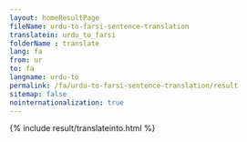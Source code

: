 ```yaml
---
layout: homeResultPage
fileName: urdu-to-farsi-sentence-translation
translatein: urdu_to_farsi
folderName : translate
lang: fa
from: ur
to: fa
langname: urdu-to
permalink: /fa/urdu-to-farsi-sentence-translation/result
sitemap: false
nointernationalization: true
---
```

{% include result/translateinto.html %}

<script src="/js/result/translation.js" data-foldername="{{page.folderName}}" data-lang="{{page.lang}}"></script>

